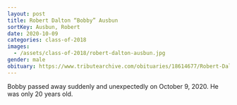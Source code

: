 ```yaml
---
layout: post
title: Robert Dalton “Bobby” Ausbun
sortKey: Ausbun, Robert
date: 2020-10-09
categories: class-of-2018
images:
  - /assets/class-of-2018/robert-dalton-ausbun.jpg
gender: male
obituary: https://www.tributearchive.com/obituaries/18614677/Robert-Dalton-Ausbun/Issaquah/Washington/Flintofts-Funeral-Home-Crematory
---
```

Bobby passed away suddenly and unexpectedly on October 9, 2020. He was only 20 years old.
